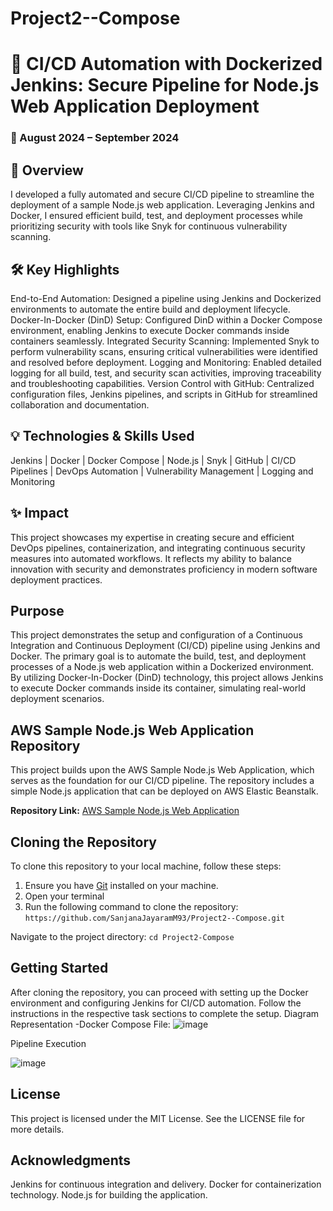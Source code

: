 
# Project2--Compose
# 🚀 CI/CD Automation with Dockerized Jenkins: Secure Pipeline for Node.js Web Application Deployment
### 📅 August 2024 – September 2024

## 🌟 Overview
I developed a fully automated and secure CI/CD pipeline to streamline the deployment of a sample Node.js web application. Leveraging Jenkins and Docker, I ensured efficient build, test, and deployment processes while prioritizing security with tools like Snyk for continuous vulnerability scanning.

## 🛠️ Key Highlights

End-to-End Automation: Designed a pipeline using Jenkins and Dockerized environments to automate the entire build and deployment lifecycle.
Docker-In-Docker (DinD) Setup: Configured DinD within a Docker Compose environment, enabling Jenkins to execute Docker commands inside containers seamlessly.
Integrated Security Scanning: Implemented Snyk to perform vulnerability scans, ensuring critical vulnerabilities were identified and resolved before deployment.
Logging and Monitoring: Enabled detailed logging for all build, test, and security scan activities, improving traceability and troubleshooting capabilities.
Version Control with GitHub: Centralized configuration files, Jenkins pipelines, and scripts in GitHub for streamlined collaboration and documentation.
## 💡 Technologies & Skills Used
Jenkins | Docker | Docker Compose | Node.js | Snyk | GitHub | CI/CD Pipelines | DevOps Automation | Vulnerability Management | Logging and Monitoring

## ✨ Impact
This project showcases my expertise in creating secure and efficient DevOps pipelines, containerization, and integrating continuous security measures into automated workflows. It reflects my ability to balance innovation with security and demonstrates proficiency in modern software deployment practices.
## Purpose
This project demonstrates the setup and configuration of a Continuous Integration and Continuous Deployment (CI/CD) pipeline using Jenkins and Docker. The primary goal is to automate the build, test, and deployment processes of a Node.js web application within a Dockerized environment. By utilizing Docker-In-Docker (DinD) technology, this project allows Jenkins to execute Docker commands inside its container, simulating real-world deployment scenarios.
## AWS Sample Node.js Web Application Repository

This project builds upon the AWS Sample Node.js Web Application, which serves as the foundation for our CI/CD pipeline. The repository includes a simple Node.js application that can be deployed on AWS Elastic Beanstalk.

**Repository Link:** [AWS Sample Node.js Web Application](https://github.com/SanjanaJayaramM93/aws-elastic-beanstalk-express-js-sample.git)

## Cloning the Repository

To clone this repository to your local machine, follow these steps:

1. Ensure you have [Git](https://git-scm.com/) installed on your machine.
2. Open your terminal 
3. Run the following command to clone the repository:
   ```https://github.com/SanjanaJayaramM93/Project2--Compose.git```

Navigate to the project directory:
```cd Project2-Compose```
## Getting Started
After cloning the repository, you can proceed with setting up the Docker environment and configuring Jenkins for CI/CD automation. Follow the instructions in the respective task sections to complete the setup.
Diagram Representation -Docker Compose File:
![image](https://github.com/user-attachments/assets/0ad006a5-fee6-4077-b833-979608875848)

Pipeline Execution

![image](https://github.com/user-attachments/assets/623b0ece-9aa0-4ee8-a83f-397cbf023e71)



## License
This project is licensed under the MIT License. See the LICENSE file for more details.

## Acknowledgments
Jenkins for continuous integration and delivery.
Docker for containerization technology.
Node.js for building the application.

